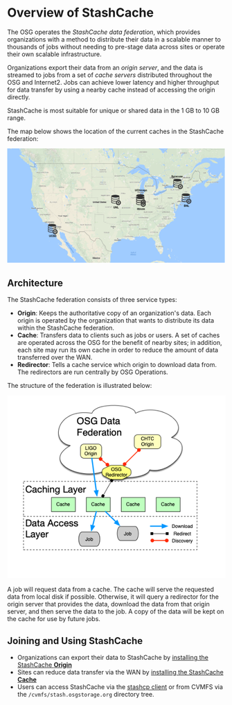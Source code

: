 # Overview of StashCache

The OSG operates the _StashCache data federation_, which provides organizations with a method to distribute their data
in a scalable manner to thousands of jobs without needing to pre-stage data across sites or operate their own scalable infrastructure.

Organizations export their data from an _origin server_,
and the data is streamed to jobs from a set of _cache servers_ distributed throughout the OSG and Internet2.
Jobs can achieve lower latency and higher throughput for data transfer by using a nearby cache
instead of accessing the origin directly.

StashCache is most suitable for unique or shared data in the 1 GB to 10 GB range.

The map below shows the location of the current caches in the StashCache federation:

![StashCache Map](StashCacheMap.png "StashCache Map")

## Architecture

The StashCache federation consists of three service types:

* **Origin**: Keeps the authoritative copy of an organization's data.
    Each origin is operated by the organization that wants to distribute its data within the StashCache federation.
* **Cache**: Transfers data to clients such as jobs or users.
    A set of caches are operated across the OSG for the benefit of nearby sites;
    in addition, each site may run its own cache in order to reduce the amount of data transferred over the WAN.
* **Redirector**: Tells a cache service which origin to download data from.
    The redirectors are run centrally by OSG Operations.

The structure of the federation is illustrated below:

![StashCache Diagram](StashCache-Diagram.png "StashCache Diagram")

A job will request data from a cache.
The cache will serve the requested data from local disk if possible.
Otherwise, it will query a redirector for the origin server that provides the data,
download the data from that origin server, and then serve the data to the job.
A copy of the data will be kept on the cache for use by future jobs.


## Joining and Using StashCache

* Organizations can export their data to StashCache by [installing the StashCache **Origin**](install-origin.md)
* Sites can reduce data transfer via the WAN by [installing the StashCache **Cache**](install-cache.md)
* Users can access StashCache via the
  [stashcp client](https://support.opensciencegrid.org/support/solutions/articles/12000002775-transferring-data-with-stashcach)
  or from CVMFS via the `/cvmfs/stash.osgstorage.org` directory tree.
